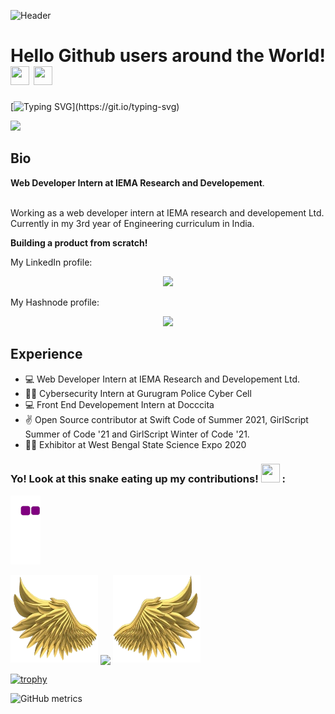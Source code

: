 ![Header](https://raw.githubusercontent.com/halfrost/halfrost/master/icons/header_.png)

# Hello Github users around the World! <img src= "https://media2.giphy.com/media/Lm5hxmmI6ucOQGfjKj/giphy.gif?cid=6c09b952o9xti0m387z597k2xqipch3qmqjydym98oef87ve&rid=giphy.gif&ct=s" width= "30" height= "30"> <img src= "https://media.tenor.com/images/2adfe94e69139f3e22623b61d375a7a7/tenor.gif" width= "30" height= "30">

[![Typing SVG](https://readme-typing-svg.herokuapp.com?font=Architects+Daughter&color=%23008080&lines=Hi!+Its'+Shambashib;I'm+a+Web+Developer!;I'm+a+CRAZY+football+fan!;And+working+on+my+chess+skills+XD!)](https://git.io/typing-svg)

<img src="https://profile-counter.glitch.me/shambashib20/count.svg">

## Bio
**Web Developer Intern at IEMA Research and Developement**.
<br>
<br>

Working as a web developer intern at IEMA research and developement Ltd. 
<br>
Currently in my 3rd year of Engineering curriculum in India. 
<br>


**Building a product from scratch!**


My LinkedIn profile:

<p align="center">
<a href="https://www.linkedin.com/in/shambashib"><img height="30" src="https://raw.githubusercontent.com/soumyadip007/soumyadip007/master/img/social/l.png"></a>

My Hashnode profile:

<p align="center">
<a href="https://hashnode.com/@shambashib"><img height="30" src="https://raw.githubusercontent.com/shambashib20/shambashib20/master/hashnode.png"></a>
</p>

## Experience

- 💻 Web Developer Intern at IEMA Research and Developement Ltd.
- 🙇‍♂️ Cybersecurity Intern at Gurugram Police Cyber Cell
- 💻 Front End Developement Intern at Docccita
- ✌️ Open Source contributor at Swift Code of Summer 2021, GirlScript Summer of Code '21 and GirlScript Winter of Code '21.
- 🧑‍🔬 Exhibitor at West Bengal State Science Expo 2020

### Yo! Look at this snake eating up my contributions! <img src= "https://c.tenor.com/BczFoyx41WoAAAAj/swallowed-the-mighty-ones.gif" width= "30" height= "30"> :

![snake gif](https://github.com/shambashib20/shambashib20/blob/595188e8b709170cc0126b275c32f8a01ceae9f7/github-contribution-grid-snake.gif)

<p align="left">
  <a>
    <img height="140" width="140" src="https://github.com/shambashib20/shambashib20/blob/e70a0f963545438454fa42b8d7b2efa68fec0f6b/PNG/left.png">
    <img align="center" src="https://github-readme-streak-stats.herokuapp.com/?user=shambashib20&theme=dark"/>
    <img height="140" width="140" src="https://github.com/shambashib20/shambashib20/blob/e70a0f963545438454fa42b8d7b2efa68fec0f6b/PNG/right.png">
  </a>
</p>

<!-- ![Shambashib's Github Stats](https://github-readme-stats.vercel.app/api?username=shambashib20&count_private=true&show_icons=true&theme=dark) -->

[![trophy](https://github-profile-trophy.vercel.app/?username=shambashib20&theme=darkhub)](https://github.com/shambashib20/github-profile-trophy)

![GitHub metrics](https://metrics.lecoq.io/shambashib20)
